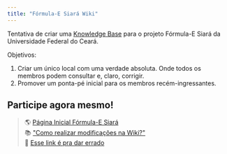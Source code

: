 ```yaml
---
title: "Fórmula-E Siará Wiki"
---
```


Tentativa de criar uma [Knowledge Base](https://pt.wikipedia.org/wiki/Base_de_conhecimento) para o projeto Fórmula-E Siará da Universidade Federal do Ceará.

Objetivos:

1. Criar um único local com uma verdade absoluta. Onde todos os membros podem consultar e, claro, corrigir.
2. Promover um ponta-pé inicial para os membros recém-ingressantes.

## Participe agora mesmo!
> 🌎 [Página Inicial Fórmula-E Siará](FESiará.md) <br/>
> 📚 ["Como realizar modificações na Wiki?"](comorealizarmodificações.md) <br/>
> 💢  [Esse link é pra dar errado](/notes/FESiará.md) <br/>